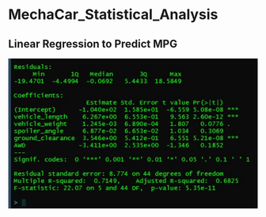 # MechaCar_Statistical_Analysis

## Linear Regression to Predict MPG


![lm](https://github.com/cortesh/MechaCar_Statistical_Analysis/blob/main/multilinear_regression.jpg)
